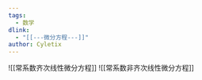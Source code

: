 ```yaml
---
tags:
  - 数学
dlink:
  - "[[---微分方程---]]"
author: Cyletix
---
```

![[常系数齐次线性微分方程]]
![[常系数非齐次线性微分方程]]
